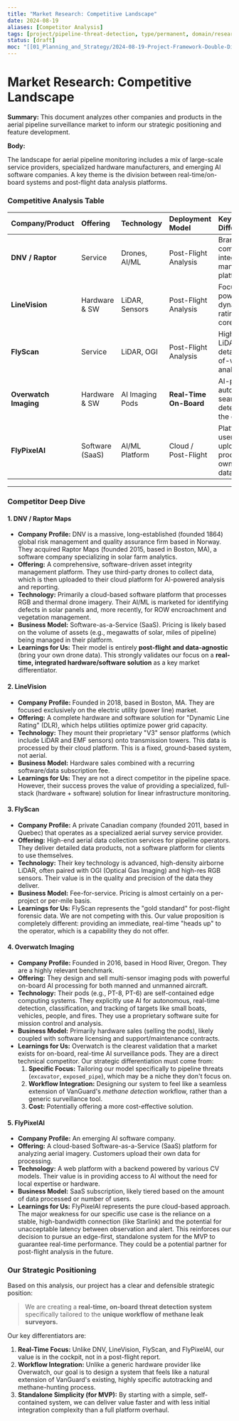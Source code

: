 ```yaml
---
title: "Market Research: Competitive Landscape"
date: 2024-08-19
aliases: [Competitor Analysis]
tags: [project/pipeline-threat-detection, type/permanent, domain/research, phase/discover]
status: [draft]
moc: "[[01_Planning_and_Strategy/2024-08-19-Project-Framework-Double-Diamond]]"
---
```


# Market Research: Competitive Landscape

**Summary:** This document analyzes other companies and products in the aerial pipeline surveillance market to inform our strategic positioning and feature development.

**Body:**

The landscape for aerial pipeline monitoring includes a mix of large-scale service providers, specialized hardware manufacturers, and emerging AI software companies. A key theme is the division between real-time/on-board systems and post-flight data analysis platforms.

### Competitive Analysis Table

| Company/Product | Offering | Technology | Deployment Model | Key Differentiator |
| :--- | :--- | :--- | :--- | :--- |
| **DNV / Raptor** | Service | Drones, AI/ML | Post-Flight Analysis | Brand trust; comprehensive integrity management platform. |
| **LineVision** | Hardware & SW | LiDAR, Sensors | Post-Flight Analysis | Focus on power lines; dynamic line rating is their core value. |
| **FlyScan** | Service | LiDAR, OGI | Post-Flight Analysis | High-precision LiDAR for detailed right-of-way (ROW) analysis. |
| **Overwatch Imaging**| Hardware & SW | AI Imaging Pods | **Real-Time On-Board** | AI-powered autonomous search & detection on the edge. |
| **FlyPixelAI** | Software (SaaS) | AI/ML Platform | Cloud / Post-Flight | Platform for users to upload and process their own aerial data. |

---

### Competitor Deep Dive

#### 1. DNV / Raptor Maps
*   **Company Profile:** DNV is a massive, long-established (founded 1864) global risk management and quality assurance firm based in Norway. They acquired Raptor Maps (founded 2015, based in Boston, MA), a software company specializing in solar farm analytics.
*   **Offering:** A comprehensive, software-driven asset integrity management platform. They use third-party drones to collect data, which is then uploaded to their cloud platform for AI-powered analysis and reporting.
*   **Technology:** Primarily a cloud-based software platform that processes RGB and thermal drone imagery. Their AI/ML is marketed for identifying defects in solar panels and, more recently, for ROW encroachment and vegetation management.
*   **Business Model:** Software-as-a-Service (SaaS). Pricing is likely based on the volume of assets (e.g., megawatts of solar, miles of pipeline) being managed in their platform.
*   **Learnings for Us:** Their model is entirely **post-flight and data-agnostic** (bring your own drone data). This strongly validates our focus on a **real-time, integrated hardware/software solution** as a key market differentiator.

#### 2. LineVision
*   **Company Profile:** Founded in 2018, based in Boston, MA. They are focused exclusively on the electric utility (power line) market.
*   **Offering:** A complete hardware and software solution for "Dynamic Line Rating" (DLR), which helps utilities optimize power grid capacity.
*   **Technology:** They mount their proprietary "V3" sensor platforms (which include LiDAR and EMF sensors) onto transmission towers. This data is processed by their cloud platform. This is a fixed, ground-based system, not aerial.
*   **Business Model:** Hardware sales combined with a recurring software/data subscription fee.
*   **Learnings for Us:** They are not a direct competitor in the pipeline space. However, their success proves the value of providing a specialized, full-stack (hardware + software) solution for linear infrastructure monitoring.

#### 3. FlyScan
*   **Company Profile:** A private Canadian company (founded 2011, based in Quebec) that operates as a specialized aerial survey service provider.
*   **Offering:** High-end aerial data collection services for pipeline operators. They deliver detailed data products, not a software platform for clients to use themselves.
*   **Technology:** Their key technology is advanced, high-density airborne LiDAR, often paired with OGI (Optical Gas Imaging) and high-res RGB sensors. Their value is in the quality and precision of the data they deliver.
*   **Business Model:** Fee-for-service. Pricing is almost certainly on a per-project or per-mile basis.
*   **Learnings for Us:** FlyScan represents the "gold standard" for post-flight forensic data. We are not competing with this. Our value proposition is completely different: providing an immediate, real-time "heads up" to the operator, which is a capability they do not offer.

#### 4. Overwatch Imaging
*   **Company Profile:** Founded in 2016, based in Hood River, Oregon. They are a highly relevant benchmark.
*   **Offering:** They design and sell multi-sensor imaging pods with powerful on-board AI processing for both manned and unmanned aircraft.
*   **Technology:** Their pods (e.g., PT-8, PT-6) are self-contained edge computing systems. They explicitly use AI for autonomous, real-time detection, classification, and tracking of targets like small boats, vehicles, people, and fires. They use a proprietary software suite for mission control and analysis.
*   **Business Model:** Primarily hardware sales (selling the pods), likely coupled with software licensing and support/maintenance contracts.
*   **Learnings for Us:** Overwatch is the clearest validation that a market exists for on-board, real-time AI surveillance pods. They are a direct technical competitor. Our strategic differentiation must come from:
    1.  **Specific Focus:** Tailoring our model specifically to pipeline threats (`excavator`, `exposed_pipe`), which may be a niche they don't focus on.
    2.  **Workflow Integration:** Designing our system to feel like a seamless extension of VanGuard's *methane detection* workflow, rather than a generic surveillance tool.
    3.  **Cost:** Potentially offering a more cost-effective solution.

#### 5. FlyPixelAI
*   **Company Profile:** An emerging AI software company.
*   **Offering:** A cloud-based Software-as-a-Service (SaaS) platform for analyzing aerial imagery. Customers upload their own data for processing.
*   **Technology:** A web platform with a backend powered by various CV models. Their value is in providing access to AI without the need for local expertise or hardware.
*   **Business Model:** SaaS subscription, likely tiered based on the amount of data processed or number of users.
*   **Learnings for Us:** FlyPixelAI represents the pure cloud-based approach. The major weakness for our specific use case is the reliance on a stable, high-bandwidth connection (like Starlink) and the potential for unacceptable latency between observation and alert. This reinforces our decision to pursue an edge-first, standalone system for the MVP to guarantee real-time performance. They could be a potential partner for post-flight analysis in the future.

### Our Strategic Positioning

Based on this analysis, our project has a clear and defensible strategic position:

> We are creating a **real-time, on-board threat detection system** specifically tailored to the **unique workflow of methane leak surveyors.**

Our key differentiators are:
1.  **Real-Time Focus:** Unlike DNV, LineVision, FlyScan, and FlyPixelAI, our value is in the cockpit, not in a post-flight report.
2.  **Workflow Integration:** Unlike a generic hardware provider like Overwatch, our goal is to design a system that feels like a natural extension of VanGuard's existing, highly specific autotracking and methane-hunting process.
3.  **Standalone Simplicity (for MVP):** By starting with a simple, self-contained system, we can deliver value faster and with less initial integration complexity than a full platform overhaul.
